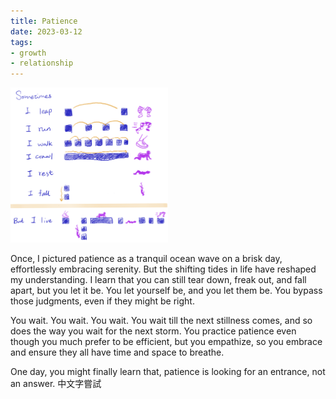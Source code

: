 ```yaml
---
title: Patience
date: 2023-03-12
tags:
- growth
- relationship
---
```

<img src="patience2.png" alt="patience" width="50%" height = "50%">



Once, I pictured patience as a tranquil ocean wave on a brisk day, effortlessly embracing serenity. But the shifting tides in life have reshaped my understanding.
I learn that you can still tear down, freak out, and fall apart, but you let it be. You let yourself be, and you let them be. You bypass those judgments, even if they might be right.

You wait. You wait. You wait. You wait till the next stillness comes, and so does the way you wait for the next storm. You practice patience even though you much prefer to be efficient, but you empathize, so you embrace and ensure they all have time and space to breathe.

One day, you might finally learn that, patience is looking for an entrance, not an answer. 中文字嘗試